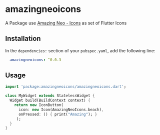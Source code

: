 # amazingneoicons

A Package use [Amazing Neo - Icons](https://amazingneo.com/icons) as set of Flutter Icons


## Installation

In the `dependencies:` section of your `pubspec.yaml`, add the following line:

```yaml
  amazingneoicons: ^0.0.3
```

## Usage

```dart
import 'package:amazingneoicons/amazingneoicons.dart';

class MyWidget extends StatelessWidget {
  Widget build(BuildContext context) {
    return new IconButton(
      icon: new Icon(AmazingNeoIcons.beach),
      onPressed: () { print("Amazing"); }
     );
  }
}
```